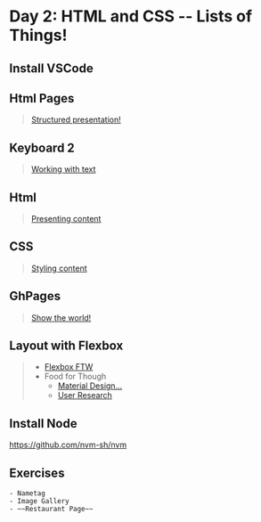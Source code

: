 Day 2: HTML and CSS -- Lists of Things!
===

## Install VSCode

## Html Pages

> [Structured presentation!](./notes/html-pages.md)

## Keyboard 2

> [Working with text](./notes/keyboard.md)


## Html

> [Presenting content](./notes/html.md)

## CSS

> [Styling content](./notes/css.md)

## GhPages

> [Show the world!](./notes/gh-pages.md)

## Layout with Flexbox

> - [Flexbox FTW](https://css-tricks.com/snippets/css/a-guide-to-flexbox/)
> - Food for Though
>     - [Material Design...](https://material.io/components/cards/)
>     - [User Research](https://www.nngroup.com/articles/cards-component/)

## Install Node

https://github.com/nvm-sh/nvm


## Exercises
    - Nametag
    - Image Gallery
    - ~~Restaurant Page~~
